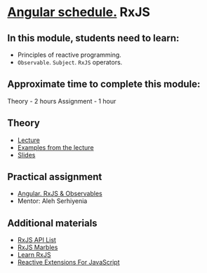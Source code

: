 # [Angular schedule.](../../README-ENG.md) RxJS

## In this module, students need to learn:

- Principles of reactive programming.
- `Observable`. `Subject`. `RxJS`  operators.

## Approximate time to complete this module:
Theory - 2 hours
Assignment - 1 hour

## Theory 
- [Lecture](https://youtu.be/fkmbA1LXAak)
- [Examples from the lecture](https://github.com/pavelrazuvalau/angular-lectures/tree/master/rxjs-observables)
- [Slides](https://slides.com/pavelrazuvalau/angular-rxjs)

## Practical assignment
- [Angular. RxJS & Observables](https://github.com/rolling-scopes-school/tasks/blob/master/tasks/angular/rxjs-observables-http.md)
- Mentor: Aleh Serhiyenia

## Additional materials
- [RxJS API List](https://rxjs-dev.firebaseapp.com/api)
- [RxJS Marbles](http://rxmarbles.com/)
- [Learn RxJS](https://www.learnrxjs.io/)
- [Reactive Extensions For JavaScript](https://www.npmjs.com/package/rxjs)
